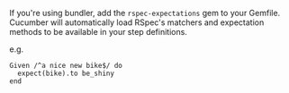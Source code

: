 If you're using bundler, add the `rspec-expectations` gem to your Gemfile. Cucumber will automatically load RSpec's matchers and expectation methods to be available in your step definitions.

e.g.

    Given /^a nice new bike$/ do
      expect(bike).to be_shiny
    end
